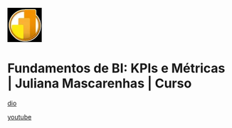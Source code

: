 ![alt text](image.png)

# Fundamentos de BI: KPIs e Métricas | Juliana Mascarenhas | Curso

[dio](https://web.dio.me/course/fundamentos-de-bi-kpis-e-metricas/learning/da15b1e9-1c05-461a-892e-7c0a9b02caef)

[youtube](https://www.youtube.com/playlist?list=PLUFkgDlXfnjsyee9nttNGRXIF74fgkRJQ)
